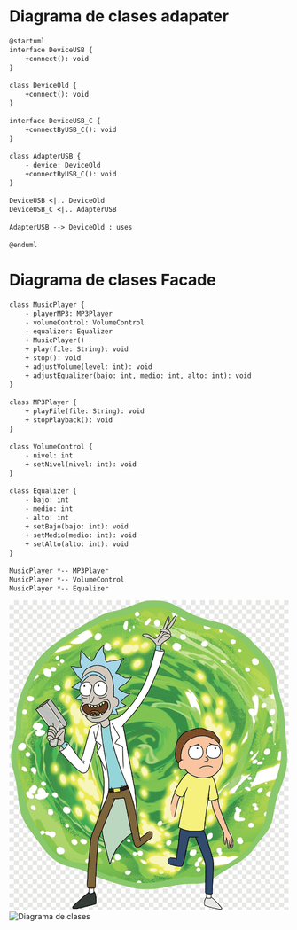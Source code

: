 # Diagrama de clases adapater
```plantuml
@startuml
interface DeviceUSB {
    +connect(): void
}

class DeviceOld {
    +connect(): void
}

interface DeviceUSB_C {
    +connectByUSB_C(): void
}

class AdapterUSB {
    - device: DeviceOld
    +connectByUSB_C(): void
}

DeviceUSB <|.. DeviceOld
DeviceUSB_C <|.. AdapterUSB

AdapterUSB --> DeviceOld : uses

@enduml
```
# Diagrama de clases Facade
```plantuml
class MusicPlayer {
    - playerMP3: MP3Player
    - volumeControl: VolumeControl
    - equalizer: Equalizer
    + MusicPlayer()
    + play(file: String): void
    + stop(): void
    + adjustVolume(level: int): void
    + adjustEqualizer(bajo: int, medio: int, alto: int): void
}

class MP3Player {
    + playFile(file: String): void
    + stopPlayback(): void
}

class VolumeControl {
    - nivel: int
    + setNivel(nivel: int): void
}

class Equalizer {
    - bajo: int
    - medio: int
    - alto: int
    + setBajo(bajo: int): void
    + setMedio(medio: int): void
    + setAlto(alto: int): void
}

MusicPlayer *-- MP3Player
MusicPlayer *-- VolumeControl
MusicPlayer *-- Equalizer
```

![Nombre de la imagen](LogoRAM.png)
![Diagrama de clases](http://www.plantuml.com/plantuml/png/XLBBJiCm4BpdA_Re0Zbnywc0u1PK2Ocxcop8PHCNFof1nR_ZFB9Ev4hD8R9trZCxezqwhwmFBHKrAUUW2axNEr8_QE5SGFnAE0xNQdSl8Vv6S89EXaABJwRprf24z-LrQi7le4Z_efNmF1y7w7Of9ZPJhHSJ7vfGmfktkllSoAYYcmbstXp5kgIQGt1-b1Q49oG9klENcdW0iLS7CxJTGOkDdi-Al5cz_Yl6O99pE2ycVOc3NfcsVxLNzPV8A5TfSTgTdXtC9EXV-vfW99-EZJ4D6nplx98BR3N9FCOtd0oBC5pr528HPGqFaL9SYd2vLJTbcSBCa5Kc6PeMQ8jT4xVs7m00)
